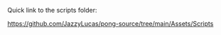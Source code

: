 Quick link to the scripts folder:

https://github.com/JazzyLucas/pong-source/tree/main/Assets/Scripts
